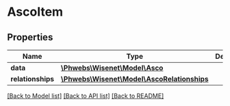 # AscoItem

## Properties
Name | Type | Description | Notes
------------ | ------------- | ------------- | -------------
**data** | [**\Phwebs\Wisenet\Model\Asco**](Asco.md) |  | [optional] 
**relationships** | [**\Phwebs\Wisenet\Model\AscoRelationships**](AscoRelationships.md) |  | [optional] 

[[Back to Model list]](../../README.md#documentation-for-models) [[Back to API list]](../../README.md#documentation-for-api-endpoints) [[Back to README]](../../README.md)

